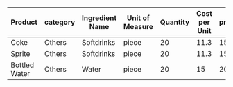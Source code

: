 | Product       | category | Ingredient Name | Unit of Measure | Quantity | Cost per Unit | price |
|---------------|----------|-----------------|-----------------|----------|---------------|-------|
| Coke          | Others   | Softdrinks      | piece           | 20       | 11.3          | 15    |
| Sprite        | Others   | Softdrinks      | piece           | 20       | 11.3          | 15    |
| Bottled Water | Others   | Water           | piece           | 20       | 15            | 20    |
